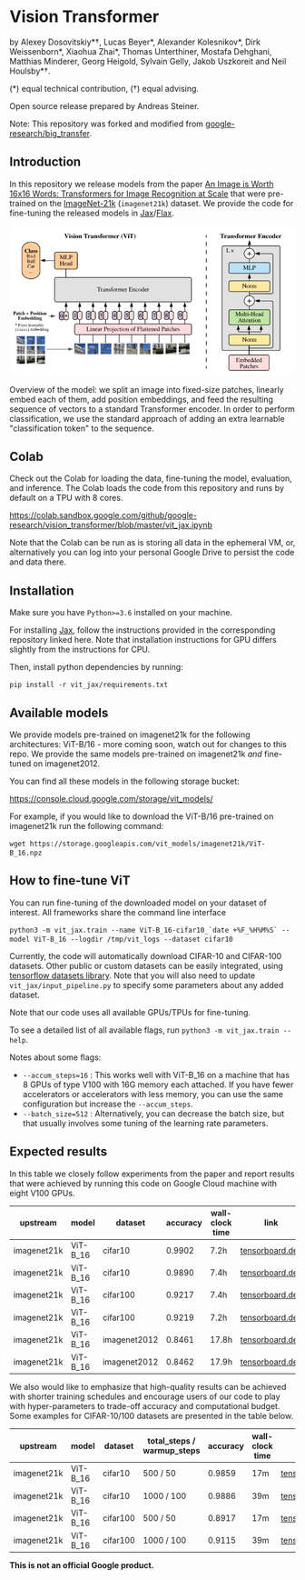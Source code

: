 # Vision Transformer
by Alexey Dosovitskiy\*†, Lucas Beyer\*, Alexander Kolesnikov\*, Dirk
Weissenborn\*, Xiaohua Zhai\*, Thomas Unterthiner, Mostafa Dehghani, Matthias
Minderer, Georg Heigold, Sylvain Gelly, Jakob Uszkoreit and Neil Houlsby\*†.

(\*) equal technical contribution, (†) equal advising.

Open source release prepared by Andreas Steiner.

Note: This repository was forked and modified from
[google-research/big_transfer](https://github.com/google-research/big_transfer).

## Introduction

In this repository we release models from the paper [An Image is Worth 16x16
Words: Transformers for Image Recognition at Scale](https://TODO) that were
pre-trained on the [ImageNet-21k](http://www.image-net.org/) (`imagenet21k`)
dataset. We provide the code for fine-tuning the released models in
[Jax](https://jax.readthedocs.io)/[Flax](http://flax.readthedocs.io).

![Figure 1 from paper](figure1.png)

Overview of the model: we split an image into fixed-size patches, linearly embed
each of them, add position embeddings, and feed the resulting sequence of
vectors to a standard Transformer encoder. In order to perform classification,
we use the standard approach of adding an extra learnable "classification token"
to the sequence.

## Colab

Check out the Colab for loading the data, fine-tuning the model, evaluation,
and inference. The Colab loads the code from this repository and runs by
default on a TPU with 8 cores.

https://colab.sandbox.google.com/github/google-research/vision_transformer/blob/master/vit_jax.ipynb

Note that the Colab can be run as is storing all data in the ephemeral VM, or,
alternatively you can log into your personal Google Drive to persist the code
and data there.

## Installation

Make sure you have `Python>=3.6` installed on your machine.

For installing [Jax](https://github.com/google/jax), follow the instructions
provided in the corresponding repository linked here. Note that installation
instructions for GPU differs slightly from the instructions for CPU.

Then, install python dependencies by running:
```
pip install -r vit_jax/requirements.txt
```

## Available models

We provide models pre-trained on imagenet21k for the following architectures:
ViT-B/16 - more coming soon, watch out for changes to this repo. We  provide the
same models pre-trained on imagenet21k *and* fine-tuned on imagenet2012.

You can find all these models in the following storage bucket:

https://console.cloud.google.com/storage/vit_models/

For example, if you would like to download the ViT-B/16 pre-trained on
imagenet21k run the following command:

```
wget https://storage.googleapis.com/vit_models/imagenet21k/ViT-B_16.npz
```

## How to fine-tune ViT

You can run fine-tuning of the downloaded model on your dataset of interest. All
frameworks share the command line interface

```
python3 -m vit_jax.train --name ViT-B_16-cifar10_`date +%F_%H%M%S` --model ViT-B_16 --logdir /tmp/vit_logs --dataset cifar10
```

Currently, the code will automatically download CIFAR-10 and CIFAR-100 datasets.
Other public or custom datasets can be easily integrated, using [tensorflow
datasets library](https://github.com/tensorflow/datasets/). Note that you will
also need to update `vit_jax/input_pipeline.py` to specify some parameters about
any added dataset.

Note that our code uses all available GPUs/TPUs for fine-tuning.

To see a detailed list of all available flags, run `python3 -m vit_jax.train
--help`.

Notes about some flags:

  - `--accum_steps=16` : This works well with ViT-B_16 on a machine that has 8
    GPUs of type V100 with 16G memory each attached. If you have fewer
    accelerators or accelerators with less memory, you can use the same
    configuration but increase the `--accum_steps`.
  - `--batch_size=512` : Alternatively, you can decrease the batch size, but
    that usually involves some tuning of the learning rate parameters.

## Expected results

In this table we closely follow experiments from the paper and report results
that were achieved by running this code on Google Cloud machine with eight V100
GPUs.

| upstream    | model    | dataset      | accuracy | wall-clock time |                                                                         link |
| ----------- | -------- | ------------ | -------- | --------------- | ---------------------------------------------------------------------------- |
| imagenet21k | ViT-B_16 |      cifar10 |   0.9902 |            7.2h | [tensorboard.dev](https://tensorboard.dev/experiment/5gYNqFPAR2K8Vv0633WOfQ) |
| imagenet21k | ViT-B_16 |      cifar10 |   0.9890 |            7.4h | [tensorboard.dev](https://tensorboard.dev/experiment/sMWK8ds2T2e7GYCwbj2Z2g) |
| imagenet21k | ViT-B_16 |     cifar100 |   0.9217 |            7.4h | [tensorboard.dev](https://tensorboard.dev/experiment/8Io6s9JjQJmgz5RWLYDhYQ) |
| imagenet21k | ViT-B_16 |     cifar100 |   0.9219 |            7.2h | [tensorboard.dev](https://tensorboard.dev/experiment/eDm71KjFRBWXszGMvxwndQ) |
| imagenet21k | ViT-B_16 | imagenet2012 |   0.8461 |           17.8h | [tensorboard.dev](https://tensorboard.dev/experiment/g2Ls6lk5TgOuOvHVlv7WVQ) |
| imagenet21k | ViT-B_16 | imagenet2012 |   0.8462 |           17.9h | [tensorboard.dev](https://tensorboard.dev/experiment/ZvfOS2wETLuArONM4NAZZQ) |

We also would like to emphasize that high-quality results can be achieved with
shorter training schedules and encourage users of our code to play with
hyper-parameters to trade-off accuracy and computational budget.
Some examples for CIFAR-10/100 datasets are presented in the table below.

| upstream    | model    | dataset      | total_steps / warmup_steps  | accuracy | wall-clock time |                                                                         link |
| ----------- | -------- | ------------ | --------------------------- | -------- | --------------- | ---------------------------------------------------------------------------- |
| imagenet21k | ViT-B_16 | cifar10      | 500 / 50                    |   0.9859 |             17m | [tensorboard.dev](https://tensorboard.dev/experiment/QgkpiW53RPmjkabe1ME31g/) |
| imagenet21k | ViT-B_16 | cifar10      | 1000 / 100                  |   0.9886 |             39m | [tensorboard.dev](https://tensorboard.dev/experiment/w8DQkDeJTOqJW5js80gOQg/) |
| imagenet21k | ViT-B_16 | cifar100     | 500 / 50                    |   0.8917 |             17m | [tensorboard.dev](https://tensorboard.dev/experiment/5hM4GrnAR0KEZg725Ewnqg/) |
| imagenet21k | ViT-B_16 | cifar100     | 1000 / 100                  |   0.9115 |             39m | [tensorboard.dev](https://tensorboard.dev/experiment/QLQTaaIoT9uEcAjtA0eRwg/) |


**This is not an official Google product.**
